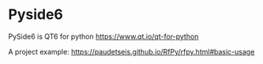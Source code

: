 # Pyside6

PySide6 is QT6 for python  https://www.qt.io/qt-for-python

A project example: https://paudetseis.github.io/RfPy/rfpy.html#basic-usage